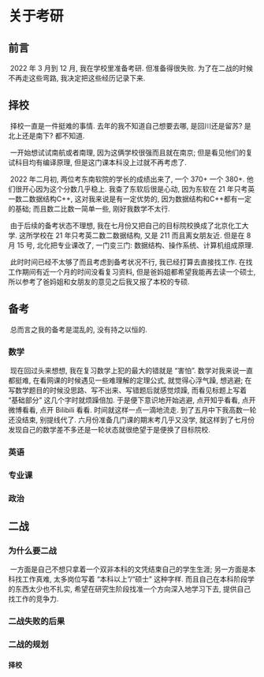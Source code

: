 # 关于考研

## 前言

​	2022 年 3 月到 12 月, 我在学校里准备考研. 但准备得很失败. 为了在二战的时候不再走这些弯路, 我决定把这些经历记录下来.

## 择校

​	择校一直是一件挺难的事情. 去年的我不知道自己想要去哪, 是回川还是留苏? 是北上还是南下? 都不知道. 

​	一开始想试试南航或者南理, 因为这俩学校很强而且就在南京; 但是看见他们的复试科目均有编译原理, 但是这门课本科没上过就不再考虑了. 

​	2022 年二月初, 两位考东南软院的学长的成绩出来了, 一个 370+ 一个 380+. 他们很开心因为这个分数几乎稳上. 我查了东软后很是心动, 因为东软在 21 年只考英一数二数据结构C++, 这对我来说是有一定优势的, 因为数据结构和C++都有一定的基础; 而且数二比数一简单一些, 刚好我数学不太行. 

​	由于后续的备考状态不理想, 我在七月份又把自己的目标院校换成了北京化工大学. 这所学校在 21 年只考英二数二数据结构, 又是 211 而且离女朋友近. 但是在 8 月 15 号, 北化把专业课改了, 一门变三门: 数据结构、操作系统、计算机组成原理. 

​	此时时间已经不太够了而且考虑到备考状况不行, 我已经打算去直接找工作. 在找工作期间有近一个月的时间没看复习资料, 但是爸妈姐都希望我能再去读一个硕士, 所以参考了爸妈姐和女朋友的意见之后我又报了本校的专硕. 

## 备考

​	总而言之我的备考是混乱的, 没有持之以恒的. 

### 数学

​	现在回过头来想想, 我在复习数学上犯的最大的错就是 “害怕”. 数学对我来说一直都挺难, 在看网课的时候遇见一些难理解的定理公式, 就觉得心浮气躁, 想逃避; 在写数学题目的时候没思路、写不出来、写错题后就感觉烦躁, 而看见标题上写着 “基础部分” 这几个字时就烦躁倍加. 于是便下意识地开始逃避, 点开知乎看看, 点开微博看看, 点开 Bilibili 看看. 时间就这样一点一滴地流走. 到了五月中下我高数一轮还没结束, 别提线代了. 六月份准备几门课的期末考几乎又没学, 就这样到了七月份发现自己的数学差不多还是一轮状态就很绝望于是便换了目标院校. 

### 英语

### 专业课

### 政治

## 二战

### 为什么要二战

​	一方面是自己不想只拿着一个双非本科的文凭结束自己的学生生涯; 另一方面是本科找工作真难, 太多岗位写着 “本科以上”/“硕士” 这种字样. 而且自己在本科阶段学的东西太少也不扎实, 希望在研究生阶段找准一个方向深入地学习下去, 提供自己找工作的竞争力. 

### 二战失败的后果

### 二战的规划

#### 择校
